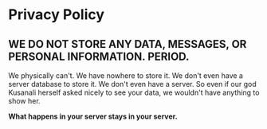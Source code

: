 # Privacy Policy
## WE DO NOT STORE ANY DATA, MESSAGES, OR PERSONAL INFORMATION. PERIOD.
We physically can't. We have nowhere to store it. We don't even have a server database to store it. We don't even have a server. So even if our god Kusanali herself asked nicely to see your data, we wouldn't have anything to show her. 

**What happens in your server stays in your server.**
